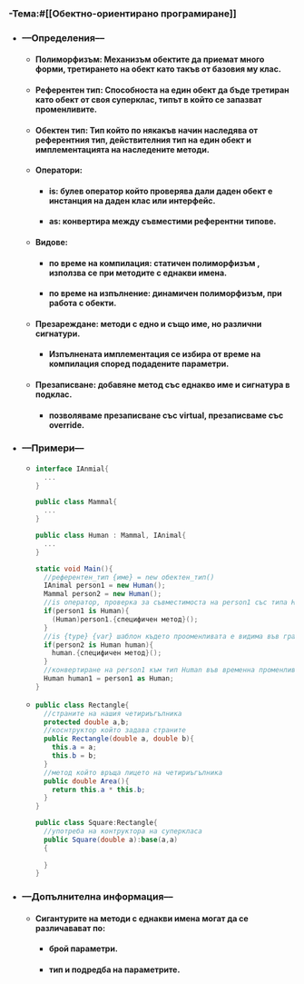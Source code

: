 ### **-Тема:**#[[Обектно-ориентирано програмиране]]
- ### **––Определения––**
	- #### **Полиморфизъм**: Механизъм обектите да приемат много форми, третирането на обект като такъв от базовия му клас.
	- #### **Референтен тип**: Способноста на един обект да бъде третиран като обект от своя суперклас, типът в който се запазват променливите.
	- #### **Обектен тип**: Тип който по някакъв начин наследява от референтния тип, действителния тип на един обект и имплементацията на наследените методи.
	- #### **Оператори**:
		- #### **is**: булев оператор който проверява дали даден обект е инстанция на даден клас или интерфейс.
		- ####  **as**: конвертира между съвместими  референтни типове.
	- #### **Видове**:
		- #### **по време на компилация**: статичен полиморфизъм , използва се при методите с еднакви имена.
		- #### **по време на изпълнение**: динамичен полиморфизъм, при работа с обекти.
	- #### **Презареждане**: методи с едно и също име, но различни сигнатури.
		- #### Изпълнената имплементация се избира от време на компилация според подадените параметри.
	- #### **Презаписване**: добавяне метод със еднакво име и сигнатура в подклас.
		- #### позволяваме презаписване със virtual, презаписваме със override.
- ### **––Примери––**
	- ```c#
	  interface IAnmial{
	    ...
	  }
	  
	  public class Mammal{
	    ...
	  }
	  
	  public class Human : Mammal, IAnimal{
	    ...
	  }
	  
	  static void Main(){
	    //референтен_тип {име} = new обектен_тип()
	    IAnimal person1 = new Human();
	    Mammal person2 = new Human();
	    //is оператор, проверка за съвместимоста на person1 със типа Human
	    if(person1 is Human){
	      (Human)person1.{специфичен метод}();
	    }
	    //is {type} {var} шаблон където прооменливата е видима във границите на логическия оператор
	    if(person2 is Human human){
	      human.{специфичен метод}();
	    }
	    //конвертиране на person1 към тип Human във временна променлива
	    Human human1 = person1 as Human;
	  }
	  ```
	- ```c#
	  public class Rectangle{
	    //страните на нашия четириъгълника
	    protected double a,b;
	    //коснтруктор който задава страните
	    public Rectangle(double a, double b){
	      this.a = a;
	      this.b = b;
	    }
	    //метод който връща лицето на четириъгълника
	    public double Area(){
	      return this.a * this.b;
	    }
	  }
	  
	  public class Square:Rectangle{
	    //употреба на контруктора на суперкласа
	    public Square(double a):base(a,a)
	    {
	      
	    }
	  }
	  ```
- ### **––Допълнителна информация––**
	- #### Сигантурите на методи с еднакви имена могат да се различавават  по:
		- #### брой параметри.
		- #### тип и подредба на параметрите.